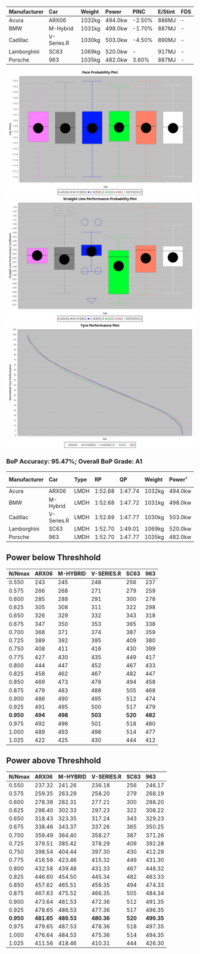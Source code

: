 | Manufacturer | Car        | Weight | Power   | PINC    | E/Stint | FDS     |
|:-|:-|:-|:-|:-|:-|:-|
| Acura        | ARX06      | 1032kg | 494.0kw | -2.50%  | 886MJ   |    -    |
| BMW          | M-Hybrid   | 1031kg | 498.0kw | -1.70%  | 887MJ   |    -    |
| Cadillac     | V-Series.R | 1030kg | 503.0kw | -4.50%  | 890MJ   |    -    |
| Lamborghini  | SC63       | 1069kg | 520.0kw |    -    | 917MJ   |    -    |
| Porsche      | 963        | 1035kg | 482.0kw | 3.60%   | 887MJ   |    -    |

![PACECHART](./IMG/AUTO.png)
![STRAIGHTLINEPERFORMANCECHART](./IMG/AUTO_sp.png)
![TYREPERFORMANCECHART](./IMG/AUTO_tw.png)

### BoP Accuracy: 95.47%; Overall BoP Grade: A1
| Manufacturer | Car        | Type | RP      | QP      | Weight | Power¹  | Threshhold | PINC    | Power²   | E/Stint | AVG Vmax  | FDS     | RDLC | L/Stint | BOP-Grade | Model Accuracy | Model Points | Match%  | SimDiff |
|:-|:-|:-|:-|:-|:-|:-|:-|:-|:-|:-|:-|:-|:-|:-|:-|:-|:-|:-|:-|
| Acura        | ARX06      | LMDH | 1:52.68 | 1:47.74 | 1032kg | 494.0kw | 250.0kph   | -2.50%  | 481.70kw |  886MJ  | 277.57kph |    -    | 1.04 | 29      | +B1       | 100.00%        | 996          | 87.11%  | #       |
| BMW          | M-Hybrid   | LMDH | 1:52.68 | 1:47.72 | 1031kg | 498.0kw | 250.0kph   | -1.70%  | 489.50kw |  887MJ  | 277.77kph |    -    | 1.04 | 29      | ~A1       | 98.84%         | 3070         | 100.00% | -0.46   |
| Cadillac     | V-Series.R | LMDH | 1:52.69 | 1:47.77 | 1030kg | 503.0kw | 250.0kph   | -4.50%  | 480.40kw |  890MJ  | 278.29kph |    -    | 1.04 | 29      | +A2       | 98.94%         | 5427         | 92.75%  | +1.27   |
| Lamborghini  | SC63       | LMDH | 1:52.70 | 1:49.01 | 1069kg | 520.0kw | 250.0kph   |    -    | 520.00kw |  917MJ  | 275.54kph |    -    | 1.03 | 29      | ~A1       | 100.00%        | 784          | 97.48%  | #       |
| Porsche      | 963        | LMDH | 1:52.70 | 1:47.77 | 1035kg | 482.0kw | 250.0kph   | 3.60%   | 499.40kw |  887MJ  | 277.51kph |    -    | 1.04 | 29      | ~A1       | 99.91%         | 14205        | 100.00% | +0.86   |

## Power below Threshhold
| N/Nmax    | ARX06   | M-HYBRID | V-SERIES.R | SC63    | 963     |
|:-|:-|:-|:-|:-|:-|
|  0.550    |  243    |  245     |  248       |  256    |  237    |
|  0.575    |  266    |  268     |  271       |  279    |  259    |
|  0.600    |  285    |  288     |  291       |  300    |  278    |
|  0.625    |  305    |  308     |  311       |  322    |  298    |
|  0.650    |  326    |  329     |  332       |  343    |  318    |
|  0.675    |  347    |  350     |  353       |  365    |  338    |
|  0.700    |  368    |  371     |  374       |  387    |  359    |
|  0.725    |  389    |  392     |  395       |  409    |  380    |
|  0.750    |  408    |  411     |  416       |  430    |  399    |
|  0.775    |  427    |  430     |  435       |  449    |  417    |
|  0.800    |  444    |  447     |  452       |  467    |  433    |
|  0.825    |  458    |  462     |  467       |  482    |  447    |
|  0.850    |  469    |  473     |  478       |  494    |  458    |
|  0.875    |  479    |  483     |  488       |  505    |  468    |
|  0.900    |  486    |  490     |  495       |  512    |  474    |
|  0.925    |  491    |  495     |  500       |  517    |  479    |
| **0.950** | **494** | **498**  | **503**    | **520** | **482** |
|  0.975    |  492    |  496     |  501       |  518    |  480    |
|  1.000    |  489    |  493     |  498       |  514    |  477    |
|  1.025    |  422    |  425     |  430       |  444    |  412    |

## Power above Threshhold
| N/Nmax    | ARX06      | M-HYBRID   | V-SERIES.R | SC63    | 963        |
|:-|:-|:-|:-|:-|:-|
|  0.550    |  237.32    |  241.26    |  236.18    |  256    |  246.17    |
|  0.575    |  259.35    |  263.29    |  258.20    |  279    |  268.19    |
|  0.600    |  278.38    |  282.31    |  277.21    |  300    |  288.20    |
|  0.625    |  298.40    |  302.33    |  297.23    |  322    |  308.22    |
|  0.650    |  318.43    |  323.35    |  317.24    |  343    |  329.23    |
|  0.675    |  338.46    |  343.37    |  337.26    |  365    |  350.25    |
|  0.700    |  359.49    |  364.40    |  358.27    |  387    |  371.26    |
|  0.725    |  379.51    |  385.42    |  378.29    |  409    |  392.28    |
|  0.750    |  398.54    |  404.44    |  397.30    |  430    |  412.29    |
|  0.775    |  416.56    |  423.46    |  415.32    |  449    |  431.30    |
|  0.800    |  432.58    |  439.48    |  431.33    |  467    |  448.32    |
|  0.825    |  446.60    |  454.50    |  445.34    |  482    |  463.33    |
|  0.850    |  457.62    |  465.51    |  456.35    |  494    |  474.33    |
|  0.875    |  467.63    |  475.52    |  466.35    |  505    |  484.34    |
|  0.900    |  473.64    |  481.53    |  472.36    |  512    |  491.35    |
|  0.925    |  478.65    |  486.53    |  477.36    |  517    |  496.35    |
| **0.950** | **481.65** | **489.53** | **480.36** | **520** | **499.35** |
|  0.975    |  479.65    |  487.53    |  478.36    |  518    |  497.35    |
|  1.000    |  476.64    |  484.53    |  475.36    |  514    |  494.35    |
|  1.025    |  411.56    |  418.46    |  410.31    |  444    |  426.30    |
